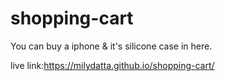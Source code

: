 ﻿# shopping-cart <br/>
 
 You can buy a iphone & it's silicone case in here.<br/>
 
 live link:https://milydatta.github.io/shopping-cart/

